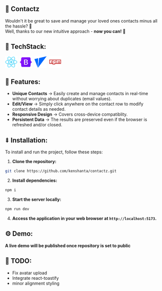## 👤 Contactz

Wouldn't it be great to save and manage your loved ones contacts minus all the hassle? 🤔 <br/>
Well, thanks to our new intuitive approach - **now you can!** 🎉 
 
## 🧰 TechStack:

<div>
 <img src="https://github.com/devicons/devicon/blob/master/icons/react/react-original.svg" title="ReactJs" alt="ReactJs" width="40" height="40"/>&nbsp;
  <img src="https://github.com/devicons/devicon/blob/master/icons/bootstrap/bootstrap-original.svg" title="Bootstrap" alt="Bootstrap" width="40" height="40"/>&nbsp;
  <img src="https://github.com/devicons/devicon/blob/master/icons/vite/vite-original.svg" title="Vite" alt="Vite" width="40" height="40"/>&nbsp;
 <img src="https://github.com/devicons/devicon/blob/master/icons/npm/npm-original-wordmark.svg" title="NPM" alt="NPM" width="40" height="40"/>&nbsp;
 </div>

## 🎥 Features:

- **Unique Contacts** → Easily create and manage contacts in real-time without worrying about duplicates (email values).
- **Edit/View** → Simply click anywhere on the contact row to modify contact details as needed.
- **Responsive Design** → Covers cross-device compatiblity.
- **Persistent Data** → The results are preserved even if the browser is refreshed and/or closed.

## ⇟ Installation:

To install and run the project, follow these steps:

1.  **Clone the repository:**

```bash
git clone https://github.com/kenshanta/contactz.git
```

2.  **Install dependencies:**

```bash
npm i
```

3.  **Start the server locally:**

```bash
npm run dev
```

4.  **Access the application in your web browser at `http://localhost:5173`.**

## ⚙️ Demo:

**A live demo will be published once repository is set to public**

## 📝 TODO:

- Fix avatar upload
- Integrate react-toastify
- minor alignment styling

